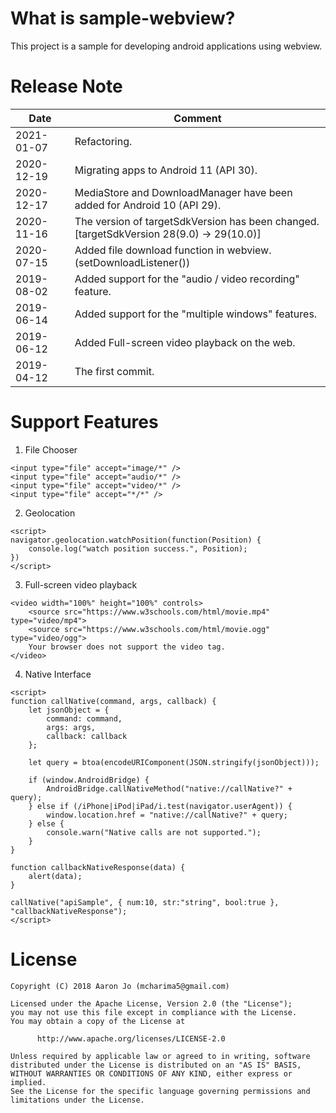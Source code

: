 
# What is sample-webview?
This project is a sample for developing android applications using webview.


# Release Note
|    Date    |      Comment      |
|------------|-------------------|
| 2021-01-07 | Refactoring. |
| 2020-12-19 | Migrating apps to Android 11 (API 30). |
| 2020-12-17 | MediaStore and DownloadManager have been added for Android 10 (API 29). |
| 2020-11-16 | The version of targetSdkVersion has been changed.<br> [targetSdkVersion 28(9.0) -> 29(10.0)] |
| 2020-07-15 | Added file download function in webview. (setDownloadListener()) |
| 2019-08-02 | Added support for the "audio / video recording" feature. |
| 2019-06-14 | Added support for the "multiple windows" features. |
| 2019-06-12 | Added Full-screen video playback on the web. |
| 2019-04-12 | The first commit. |


# Support Features
1. File Chooser
```code
<input type="file" accept="image/*" />
<input type="file" accept="audio/*" />
<input type="file" accept="video/*" />
<input type="file" accept="*/*" />
```

2. Geolocation
```code
<script>
navigator.geolocation.watchPosition(function(Position) {
    console.log("watch position success.", Position);
})
</script>
```

3. Full-screen video playback
```code
<video width="100%" height="100%" controls>
    <source src="https://www.w3schools.com/html/movie.mp4" type="video/mp4">
    <source src="https://www.w3schools.com/html/movie.ogg" type="video/ogg">
    Your browser does not support the video tag.
</video>
```

4. Native Interface
```code
<script>
function callNative(command, args, callback) {
    let jsonObject = {
        command: command,
        args: args,
        callback: callback
    };
    
    let query = btoa(encodeURIComponent(JSON.stringify(jsonObject)));

    if (window.AndroidBridge) {
        AndroidBridge.callNativeMethod("native://callNative?" + query);
    } else if (/iPhone|iPod|iPad/i.test(navigator.userAgent)) {
        window.location.href = "native://callNative?" + query;
    } else {
        console.warn("Native calls are not supported.");
    }
}

function callbackNativeResponse(data) {
    alert(data);
}

callNative("apiSample", { num:10, str:"string", bool:true }, "callbackNativeResponse");
</script>
```


# License 
```code
Copyright (C) 2018 Aaron Jo (mcharima5@gmail.com)

Licensed under the Apache License, Version 2.0 (the "License");
you may not use this file except in compliance with the License.
You may obtain a copy of the License at

      http://www.apache.org/licenses/LICENSE-2.0
      
Unless required by applicable law or agreed to in writing, software
distributed under the License is distributed on an "AS IS" BASIS,
WITHOUT WARRANTIES OR CONDITIONS OF ANY KIND, either express or implied.
See the License for the specific language governing permissions and
limitations under the License.
```

